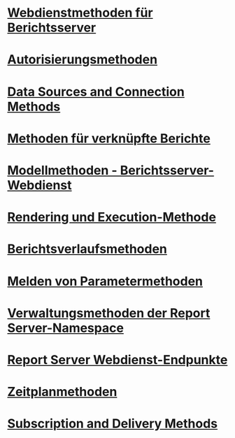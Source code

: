# [Webdienstmethoden für Berichtsserver](report-server-web-service-methods.md)

# [Autorisierungsmethoden](authorization-methods.md)
# [Data Sources and Connection Methods](data-sources-and-connection-methods.md)
# [Methoden für verknüpfte Berichte](linked-reports-methods.md)
# [Modellmethoden - Berichtsserver-Webdienst](model-methods-report-server-web-service.md)
# [Rendering und Execution-Methode](rendering-and-execution-methods.md)
# [Berichtsverlaufsmethoden](report-history-methods.md)
# [Melden von Parametermethoden](report-parameters-methods.md)
# [Verwaltungsmethoden der Report Server-Namespace](report-server-namespace-management-methods.md)
# [Report Server Webdienst-Endpunkte](report-server-web-service-endpoints.md)
# [Zeitplanmethoden](scheduling-methods.md)
# [Subscription and Delivery Methods](subscription-and-delivery-methods.md)
